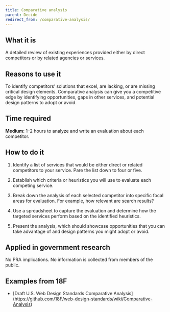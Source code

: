 ```yaml
---
title: Comparative analysis
parent: Decide
redirect_from: /comparative-analysis/
---
```


## What it is

A detailed review of existing experiences provided either by direct competitors or by related agencies or services.

## Reasons to use it

To identify competitors’ solutions that excel, are lacking, or are missing critical design elements. Comparative analysis can give you a competitive edge by identifying opportunities, gaps in other services, and potential design patterns to adopt or avoid.

## Time required

**Medium:** 1–2 hours to analyze and write an evaluation about each competitor.

## How to do it

1. Identify a list of services that would be either direct or related competitors to your service. Pare the list down to four or five.

2. Establish which criteria or heuristics you will use to evaluate each competing service.

3. Break down the analysis of each selected competitor into specific focal areas for evaluation. For example, how relevant are search results?

4. Use a spreadsheet to capture the evaluation and determine how the targeted services perform based on the identified heuristics.

5. Present the analysis, which should showcase opportunities that you can take advantage of and design patterns you might adopt or avoid.

## Applied in government research

No PRA implications. No information is collected from members of the public.

## Examples from 18F
 - [Draft U.S. Web Design Standards Comparative Analysis] (https://github.com/18F/web-design-standards/wiki/Comparative-Analysis)
